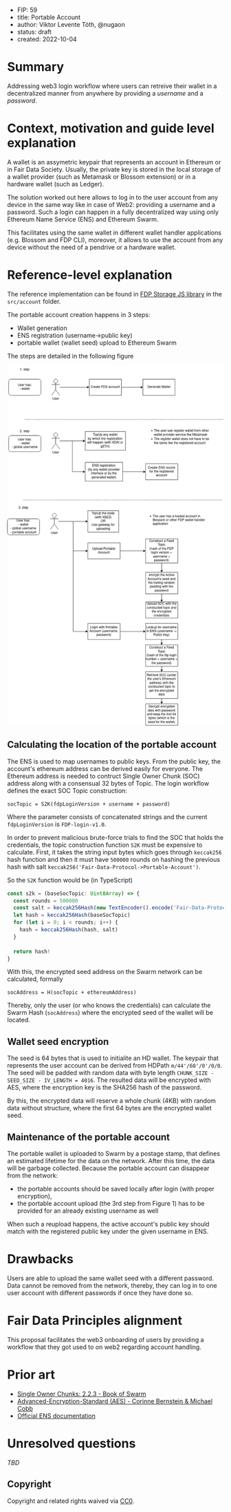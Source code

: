 - FIP: 59
- title: Portable Account
- author: Viktor Levente Tóth, @nugaon
- status: draft
- created: 2022-10-04

# Summary
Addressing web3 login workflow where users can retreive their wallet in a decentralized manner from anywhere by providing a _username_ and a _password_.

# Context, motivation and guide level explanation
A wallet is an assymetric keypair that represents an account in Ethereum or in Fair Data Society.
Usually, the private key is stored in the local storage of a wallet provider (such as Metamask or Blossom extension) or in a hardware wallet (such as Ledger).

The solution worked out here allows to log in to the user account from any device in the same way like in case of Web2: providing a username and a password.
Such a login can happen in a fully decentralized way using only Ethereum Name Service (ENS) and Ethereum Swarm.

This facilitates using the same wallet in different wallet handler applications (e.g. Blossom and FDP CLI), moreover, it allows to use the account from any device without the need of a pendrive or a hardware wallet.

# Reference-level explanation
The reference implementation can be found in [FDP Storage JS library](https://github.com/fairDataSociety/fdp-storage) in the `src/account` folder.

The portable account creation happens in 3 steps:
- Wallet generation
- ENS registration (username->public key)
- portable wallet (wallet seed) upload to Ethereum Swarm

The steps are detailed in the following figure

![FDS Account](../resources/fds-account.png)

## Calculating the location of the portable account
The ENS is used to map usernames to public keys. From the public key, the account's ethereum address can be derived easily for everyone.
The Ethereum address is needed to contruct Single Owner Chunk (SOC) address along with a consensual 32 bytes of Topic.
The login workflow defines the exact SOC Topic construction:

```
socTopic = S2K(fdpLoginVersion + username + password)
```

Where the parameter consists of concatenated strings and the current `fdpLoginVersion` is `FDP-login-v1.0`.

In order to prevent malicious brute-force trials to find the SOC that holds the credentials, 
the topic construction function `S2K` must be expensive to calculate.
First, it takes the string input bytes which goes through `keccak256` hash function and then
it must have `500000` rounds on hashing the previous hash with salt `keccak256('Fair-Data-Protocol->Portable-Account')`.

So the `S2K` function would be (in TypeScript)
```ts
const s2k = (baseSocTopic: Uint8Array) => {
  const rounds = 500000
  const salt = keccak256Hash(new TextEncoder().encode('Fair-Data-Protocol->Portable-Account'))
  let hash = keccak256Hash(baseSocTopic)
  for (let i = 0; i < rounds; i++) {
    hash = keccak256Hash(hash, salt)
  }

  return hash!
}
```


With this, the encrypted seed address on the Swarm network can be calculated, formally

```
socAddress = H(socTopic + ethereumAddress)
```

Thereby, only the user (or who knows the credentials) can calculate the Swarm Hash (`socAddress`) where the encrypted seed of the wallet will be located.

## Wallet seed encryption
The seed is 64 bytes that is used to initialite an HD wallet. The keypair that represents the user account can be derived from HDPath `m/44'/60'/0'/0/0`.
The seed will be padded with random data with byte length `CHUNK_SIZE - SEED_SIZE - IV_LENGTH = 4016`.
The resulted data will be encrypted with AES, where the encryption key is the SHA256 hash of the password.

By this, the encrypted data will reserve a whole chunk (4KB) with random data without structure, where the first 64 bytes are the encrypted wallet seed.

## Maintenance of the portable account
The portable wallet is uploaded to Swarm by a postage stamp, that defines an estimated lifetime for the data on the network. 
After this time, the data will be garbage collected.
Because the portable account can disappear from the network:
- the portable accounts should be saved locally after login (with proper encryption),
- the portable account upload (the 3rd step from Figure 1) has to be provided for an already existing username as well

When such a reupload happens, the active account's public key should match with the registered public key under the given username in ENS.

# Drawbacks
Users are able to upload the same wallet seed with a different password. Data cannot be removed from the network, thereby, they can log in to one user account with different passwords if once they have done so.

# Fair Data Principles alignment
This proposal facilitates the web3 onboarding of users by providing a workflow that they got used to on web2 regarding account handling.

# Prior art
- [Single Owner Chunks: 2.2.3 - Book of Swarm](https://www.ethswarm.org/The-Book-of-Swarm.pdf)
- [Advanced-Encryption-Standard (AES) - Corinne Bernstein & Michael Cobb](https://www.techtarget.com/searchsecurity/definition/Advanced-Encryption-Standard)
- [Official ENS documentation](https://docs.ens.domains/)

# Unresolved questions
_TBD_

## Copyright

Copyright and related rights waived via [CC0](https://creativecommons.org/publicdomain/zero/1.0/).
